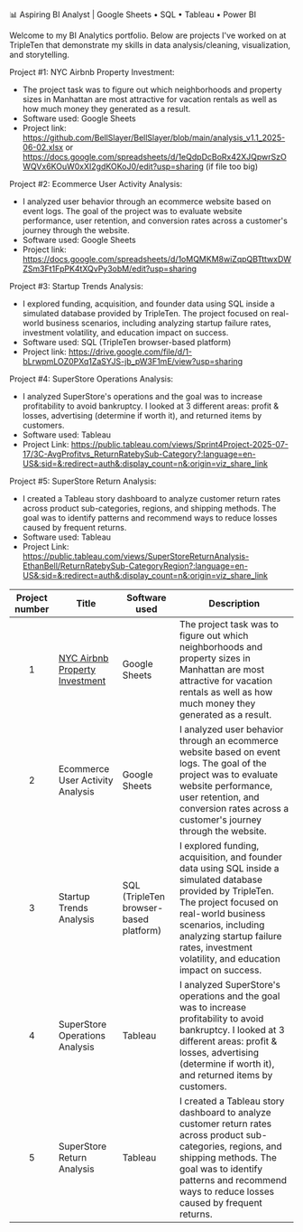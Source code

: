
📊 Aspiring BI Analyst | Google Sheets • SQL • Tableau • Power BI

Welcome to my BI Analytics portfolio. Below are projects I've worked on at TripleTen that demonstrate my skills in data analysis/cleaning, visualization, and storytelling.

Project #1: NYC Airbnb Property Investment:
- The project task was to figure out which neighborhoods and property sizes in Manhattan are most attractive for vacation rentals as well as how much money they generated as a result.
- Software used: Google Sheets
- Project link: https://github.com/BellSlayer/BellSlayer/blob/main/analysis_v1.1_2025-06-02.xlsx or https://docs.google.com/spreadsheets/d/1eQdpDcBoRx42XJQpwrSzOWQVx6KOuW0xXI2gdKOKoJ0/edit?usp=sharing (if file too big)

Project #2: Ecommerce User Activity Analysis:
- I analyzed user behavior through an ecommerce website based on event logs. The goal of the project was to evaluate website performance, user retention, and conversion rates across a customer's journey through the website. 
- Software used: Google Sheets
- Project link: https://docs.google.com/spreadsheets/d/1oMQMKM8wiZqpQBTttwxDWZSm3Ft1FpPK4tXQvPy3obM/edit?usp=sharing

Project #3: Startup Trends Analysis:
-  I explored funding, acquisition, and founder data using SQL inside a simulated database provided by TripleTen. The project focused on real-world business scenarios, including analyzing startup failure rates, investment volatility, and education impact on success.
-  Software used: SQL (TripleTen browser-based platform)
-  Project link: https://drive.google.com/file/d/1-bLrwpmLOZ0PXq1ZaSYJS-jb_pW3F1mE/view?usp=sharing

Project #4: SuperStore Operations Analysis:
- I analyzed SuperStore's operations and the goal was to increase profitability to avoid bankruptcy. I looked at 3 different areas: profit & losses, advertising (determine if worth it), and returned items by customers. 
- Software used: Tableau
- Project Link: https://public.tableau.com/views/Sprint4Project-2025-07-17/3C-AvgProfitvs_ReturnRatebySub-Category?:language=en-US&:sid=&:redirect=auth&:display_count=n&:origin=viz_share_link

Project #5: SuperStore Return Analysis:
- I created a Tableau story dashboard to analyze customer return rates across product sub-categories, regions, and shipping methods. The goal was to identify patterns and recommend ways to reduce losses caused by frequent returns.
- Software used: Tableau
- Project Link: https://public.tableau.com/views/SuperStoreReturnAnalysis-EthanBell/ReturnRatebySub-CategoryRegion?:language=en-US&:sid=&:redirect=auth&:display_count=n&:origin=viz_share_link

| Project number | Title | Software used | Description | 
| :-----------: | ----------- | ------------ | ----------- |
| 1 | [NYC Airbnb Property Investment](https://docs.google.com/spreadsheets/d/1eQdpDcBoRx42XJQpwrSzOWQVx6KOuW0xXI2gdKOKoJ0/edit?usp=sharing) | Google Sheets | The project task was to figure out which neighborhoods and property sizes in Manhattan are most attractive for vacation rentals as well as how much money they generated as a result. |
| 2 | Ecommerce User Activity Analysis | Google Sheets | I analyzed user behavior through an ecommerce website based on event logs. The goal of the project was to evaluate website performance, user retention, and conversion rates across a customer's journey through the website. |
| 3 | Startup Trends Analysis | SQL (TripleTen browser-based platform) |  I explored funding, acquisition, and founder data using SQL inside a simulated database provided by TripleTen. The project focused on real-world business scenarios, including analyzing startup failure rates, investment volatility, and education impact on success. |
| 4 | SuperStore Operations Analysis | Tableau | I analyzed SuperStore's operations and the goal was to increase profitability to avoid bankruptcy. I looked at 3 different areas: profit & losses, advertising (determine if worth it), and returned items by customers. |
| 5 | SuperStore Return Analysis | Tableau | I created a Tableau story dashboard to analyze customer return rates across product sub-categories, regions, and shipping methods. The goal was to identify patterns and recommend ways to reduce losses caused by frequent returns. |
